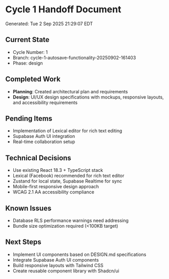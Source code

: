 # Cycle 1 Handoff Document

Generated: Tue  2 Sep 2025 21:29:07 EDT

## Current State
- Cycle Number: 1
- Branch: cycle-1-autosave-functionality-20250902-161403
- Phase: design

## Completed Work
<!-- Updated by each agent as they complete their phase -->
- **Planning**: Created architectural plan and requirements
- **Design**: UI/UX design specifications with mockups, responsive layouts, and accessibility requirements

## Pending Items
<!-- Items that need attention in the next phase or cycle -->
- Implementation of Lexical editor for rich text editing
- Supabase Auth UI integration
- Real-time collaboration setup

## Technical Decisions
<!-- Important technical decisions made during this cycle -->
- Use existing React 18.3 + TypeScript stack
- Lexical (Facebook) recommended for rich text editor
- Zustand for local state, Supabase Realtime for sync
- Mobile-first responsive design approach
- WCAG 2.1 AA accessibility compliance

## Known Issues
<!-- Issues discovered but not yet resolved -->
- Database RLS performance warnings need addressing
- Bundle size optimization required (<100KB target)

## Next Steps
<!-- Clear action items for the next agent/cycle -->
- Implement UI components based on DESIGN.md specifications
- Integrate Supabase Auth UI components
- Build responsive layouts with Tailwind CSS
- Create reusable component library with Shadcn/ui


